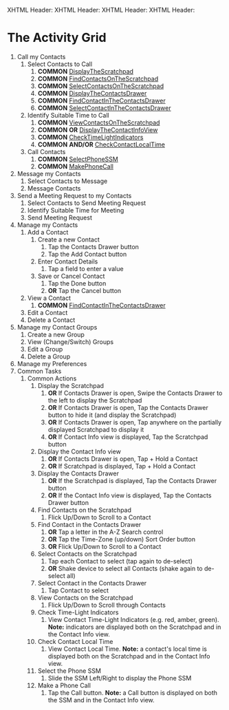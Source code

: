 XHTML Header: <script src="AGB/js/jquery-1.8.1.min.js"></script>
XHTML Header: <script src="AGB/js/jquery-ui-1.8.23.custom.min.js"></script>
XHTML Header: <script src="AGB/js/activity-grid.js"></script>
XHTML Header: <link rel="stylesheet" type="text/css" href="AGB/css/activity-grid.css" />

# The Activity Grid

1. Call my Contacts
	1. Select Contacts to Call
		1. **COMMON** [DisplayTheScratchpad][]
		1. **COMMON** [FindContactsOnTheScratchpad][]
		1. **COMMON** [SelectContactsOnTheScratchpad][]
		1. **COMMON** [DisplayTheContactsDrawer][]
		1. **COMMON** [FindContactInTheContactsDrawer][]
		1. **COMMON** [SelectContactInTheContactsDrawer][]
	1. Identify Suitable Time to Call
		1. **COMMON** [ViewContactsOnTheScratchpad][]
		1. **COMMON** **OR** [DisplayTheContactInfoView][]
		1. **COMMON** [CheckTimeLightIndicators][]
		1. **COMMON** **AND/OR** [CheckContactLocalTime][]
	1. Call Contacts
		1. **COMMON** [SelectPhoneSSM][]
		1. **COMMON** [MakePhoneCall][]
1. Message my Contacts
	1. Select Contacts to Message
	1. Message Contacts
1. Send a Meeting Request to my Contacts
	1. Select Contacts to Send Meeting Request 
	1. Identify Suitable Time for Meeting
	1. Send Meeting Request
1. Manage my Contacts
	1. Add a Contact
		1. Create a new Contact
			1. Tap the Contacts Drawer button
			1. Tap the Add Contact button
		1. Enter Contact Details
			1. Tap a field to enter a value
		1. Save or Cancel Contact
			1. Tap the Done button
			1. **OR** Tap the Cancel button
	1. View a Contact
		1. **COMMON** [FindContactInTheContactsDrawer][]
	1. Edit a Contact
	1. Delete a Contact
1. Manage my Contact Groups
	1. Create a new Group
	1. View (Change/Switch) Groups
	1. Edit a Group
	1. Delete a Group
1. Manage my Preferences
1. Common Tasks
	1. Common Actions
		1. Display the Scratchpad <a id="DisplayTheScratchpad"></a>
			1. **OR** If Contacts Drawer is open, Swipe the Contacts Drawer to the left to display the Scratchpad
			1. **OR** If Contacts Drawer is open, Tap the Contacts Drawer button to hide it (and display the Scratchpad)
			1. **OR** If Contacts Drawer is open, Tap anywhere on the partially displayed Scratchpad to display it
			1. **OR** If Contact Info view is displayed, Tap the Scratchpad button			
		1. Display the Contact Info view <a id="DisplayTheContactInfoView"></a>
			1. **OR** If Contacts Drawer is open, Tap + Hold a Contact
			1. **OR** If Scratchpad is displayed, Tap + Hold a Contact
		1. Display the Contacts Drawer <a id="DisplayTheContactsDrawer"></a>
			1. **OR** If the Scratchpad is displayed, Tap the Contacts Drawer button
			1. **OR** If the Contact Info view is displayed, Tap the Contacts Drawer button
		1. Find Contacts on the Scratchpad <a id="FindContactsOnTheScratchpad"></a>
			1. Flick Up/Down to Scroll to a Contact
		1. Find Contact in the Contacts Drawer <a id="FindContactInTheContactsDrawer"></a>          	        	
			1. **OR** Tap a letter in the A-Z Search control
			1. **OR** Tap the Time-Zone (up/down) Sort Order button
			1. **OR** Flick Up/Down to Scroll to a Contact
		1. Select Contacts on the Scratchpad <a id="SelectContactsOnTheScratchpad"></a>
			1. Tap each Contact to select (tap again to de-select)
			1. **OR** Shake device to select all Contacts (shake again to de-select all)
		1. Select Contact in the Contacts Drawer <a id="SelectContactInTheContactsDrawer"></a>
			1. Tap Contact to select
		1. View Contacts on the Scratchpad <a id="ViewContactsOnTheScratchpad"></a>
			1. Flick Up/Down to Scroll through Contacts
		1. Check Time-Light Indicators <a id="CheckTimeLightIndicators"></a>
			1. View Contact Time-Light Indicators (e.g. red, amber, green). **Note:** indicators are displayed both on the Scratchpad and in the Contact Info view.
		1. Check Contact Local Time <a id="CheckContactLocalTime"></a>
			1. View Contact Local Time. **Note:** a contact's local time is displayed both on the Scratchpad and in the Contact Info view.
		1. Select the Phone SSM <a id="SelectPhoneSSM"></a>
			1. Slide the SSM Left/Right to display the Phone SSM
		1. Make a Phone Call <a id="MakePhoneCall"></a>
			1. Tap the Call button. **Note:** a Call button is displayed on both the SSM and in the Contact Info view.


[DisplayTheScratchpad]: #DisplayTheScratchpad "Display the Scratchpad"
[DisplayTheContactsDrawer]: #DisplayTheContactsDrawer "Display the Contacts Drawer"
[DisplayTheContactInfoView]: #DisplayTheContactInfoView "Display the Contact Info View"
[FindContactsOnTheScratchpad]: #FindContactsOnTheScratchpad "Find Contacts on the Scratchpad"
[SelectContactsOnTheScratchpad]: #SelectContactsOnTheScratchpad "Select Contacts on the Scratchpad"
[FindContactInTheContactsDrawer]: #FindContactInTheContactsDrawer "Find Contact in the Contacts Drawer"
[SelectContactInTheContactsDrawer]: #SelectContactInTheContactsDrawer "Select Contact in the Contacts Drawer"
[ViewContactsOnTheScratchpad]: #ViewContactsOnTheScratchpad "View Contacts on the Scratchpad"
[CheckTimeLightIndicators]: #CheckTimeLightIndicators "Check Time-Light Indicators"
[CheckContactLocalTime]: #CheckContactLocalTime "Check Contact Local Time"
[SelectPhoneSSM]: #SelectPhoneSSM "Select the Phone SSM"
[MakePhoneCall]: #MakePhoneCall "Make Phone Call"
